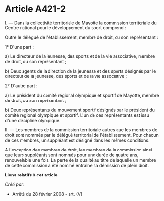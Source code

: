 # Article A421-2

I. ― Dans la collectivité territoriale de Mayotte la commission territoriale du Centre national pour le développement du
sport comprend :

Outre le délégué de l'établissement, membre de droit, ou son représentant :

1° D'une part :

a) Le directeur de la jeunesse, des sports et de la vie associative, membre de droit, ou son représentant ;

b) Deux agents de la direction de la jeunesse et des sports désignés par le directeur de la jeunesse, des sports et de la vie
associative ;

2° D'autre part :

a) Le président du comité régional olympique et sportif de Mayotte, membre de droit, ou son représentant ;

b) Deux représentants du mouvement sportif désignés par le président du comité régional olympique et sportif. L'un de ces
représentants est issu d'une discipline olympique.

II. ― Les membres de la commission territoriale autres que les membres de droit sont nommés par le délégué territorial de
l'établissement. Pour chacun de ces membres, un suppléant est désigné dans les mêmes conditions.

A l'exception des membres de droit, les membres de la commission ainsi que leurs suppléants sont nommés pour une durée de
quatre ans, renouvelable une fois. La perte de la qualité au titre de laquelle un membre de cette commission a été nommé
entraîne sa démission de plein droit.

**Liens relatifs à cet article**

_Créé par_:

  - Arrêté du 28 février 2008 - art. (V)
